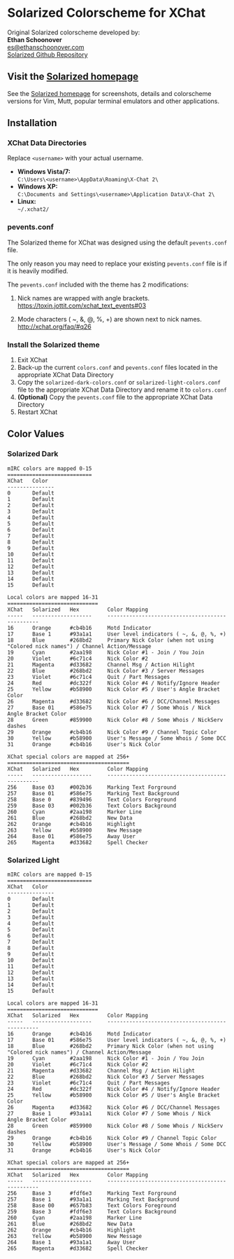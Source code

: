 # Solarized Colorscheme for XChat

Original Solarized colorscheme developed by:  
**Ethan Schoonover**  
<es@ethanschoonover.com>  
[Solarized Github Repository]

## Visit the [Solarized homepage]

See the [Solarized homepage] for screenshots, details and colorscheme versions
for Vim, Mutt, popular terminal emulators and other applications.

[Solarized Github Repository]: https://github.com/altercation/solarized
[Solarized homepage]: http://ethanschoonover.com/solarized

## Installation

### XChat Data Directories
Replace `<username>` with your actual username.

* **Windows Vista/7:**  
`C:\Users\<username>\AppData\Roaming\X-Chat 2\`
* **Windows XP:**  
`C:\Documents and Settings\<username>\Application Data\X-Chat 2\`
* **Linux:**  
`~/.xchat2/`

### pevents.conf
The Solarized theme for XChat was designed using the default `pevents.conf`
file.

The only reason you may need to replace your existing `pevents.conf` file is if
it is heavily modified.

The `pevents.conf` included with the theme has 2 modifications:

1. Nick names are wrapped with angle brackets.  
<https://toxin.jottit.com/xchat_text_events#03>

1. Mode characters ( ~, &, @, %, +) are shown next to nick names.  
<http://xchat.org/faq/#q26>

### Install the Solarized theme
1. Exit XChat
1. Back-up the current `colors.conf` and `pevents.conf` files located in
   the appropriate XChat Data Directory
1. Copy the `solarized-dark-colors.conf` or `solarized-light-colors.conf` file
   to the appropriate XChat Data Directory and rename it to `colors.conf`
1. **(Optional)** Copy the `pevents.conf` file to the appropriate XChat Data
   Directory
1. Restart XChat

## Color Values

### Solarized Dark
    mIRC colors are mapped 0-15
    ===========================
    XChat   Color
    ---------------
    0       Default
    1       Default
    2       Default
    3       Default
    4       Default
    5       Default
    6       Default
    7       Default
    8       Default
    9       Default
    10      Default
    11      Default
    12      Default
    13      Default
    14      Default
    15      Default

    Local colors are mapped 16-31
    =============================
    XChat   Solarized   Hex         Color Mapping
    -----   -------------------     ------------------------------------------------
    16      Orange      #cb4b16     Motd Indicator
    17      Base 1      #93a1a1     User level indicators ( ~, &, @, %, +)
    18      Blue        #268bd2     Primary Nick Color (when not using "Colored nick names") / Channel Action/Message
    19      Cyan        #2aa198     Nick Color #1 - Join / You Join
    20      Violet      #6c71c4     Nick Color #2
    21      Magenta     #d33682     Channel Msg / Action Hilight
    22      Blue        #268bd2     Nick Color #3 / Server Messages
    23      Violet      #6c71c4     Quit / Part Messages
    24      Red         #dc322f     Nick Color #4 / Notify/Ignore Header
    25      Yellow      #b58900     Nick Color #5 / User's Angle Bracket Color
    26      Magenta     #d33682     Nick Color #6 / DCC/Channel Messages
    27      Base 01     #586e75     Nick Color #7 / Some Whois / Nick Angle Bracket Color
    28      Green       #859900     Nick Color #8 / Some Whois / NickServ dashes
    29      Orange      #cb4b16     Nick Color #9 / Channel Topic Color
    30      Yellow      #b58900     User's Message / Some Whois / Some DCC
    31      Orange      #cb4b16     User's Nick Color

    XChat special colors are mapped at 256+
    =======================================
    XChat   Solarized   Hex         Color Mapping
    -----   -------------------     ------------------------------------------------
    256     Base 03     #002b36     Marking Text Forground
    257     Base 01     #586e75     Marking Text Background
    258     Base 0      #839496     Text Colors Foreground
    259     Base 03     #002b36     Text Colors Background
    260     Cyan        #2aa198     Marker Line
    261     Blue        #268bd2     New Data
    262     Orange      #cb4b16     Highlight
    263     Yellow      #b58900     New Message
    264     Base 01     #586e75     Away User
    265     Magenta     #d33682     Spell Checker

### Solarized Light
    mIRC colors are mapped 0-15
    ===========================
    XChat   Color
    ---------------
    0       Default
    1       Default
    2       Default
    3       Default
    4       Default
    5       Default
    6       Default
    7       Default
    8       Default
    9       Default
    10      Default
    11      Default
    12      Default
    13      Default
    14      Default
    15      Default

    Local colors are mapped 16-31
    =============================
    XChat   Solarized   Hex         Color Mapping
    -----   -------------------     ------------------------------------------------
    16      Orange      #cb4b16     Motd Indicator
    17      Base 01     #586e75     User level indicators ( ~, &, @, %, +)
    18      Blue        #268bd2     Primary Nick Color (when not using "Colored nick names") / Channel Action/Message
    19      Cyan        #2aa198     Nick Color #1 - Join / You Join
    20      Violet      #6c71c4     Nick Color #2
    21      Magenta     #d33682     Channel Msg / Action Hilight
    22      Blue        #268bd2     Nick Color #3 / Server Messages
    23      Violet      #6c71c4     Quit / Part Messages
    24      Red         #dc322f     Nick Color #4 / Notify/Ignore Header
    25      Yellow      #b58900     Nick Color #5 / User's Angle Bracket Color
    26      Magenta     #d33682     Nick Color #6 / DCC/Channel Messages
    27      Base 1      #93a1a1     Nick Color #7 / Some Whois / Nick Angle Bracket Color
    28      Green       #859900     Nick Color #8 / Some Whois / NickServ dashes
    29      Orange      #cb4b16     Nick Color #9 / Channel Topic Color
    30      Yellow      #b58900     User's Message / Some Whois / Some DCC
    31      Orange      #cb4b16     User's Nick Color

    XChat special colors are mapped at 256+
    =======================================
    XChat   Solarized   Hex         Color Mapping
    -----   -------------------     ------------------------------------------------
    256     Base 3      #fdf6e3     Marking Text Forground
    257     Base 1      #93a1a1     Marking Text Background
    258     Base 00     #657b83     Text Colors Foreground
    259     Base 3      #fdf6e3     Text Colors Background
    260     Cyan        #2aa198     Marker Line
    261     Blue        #268bd2     New Data
    262     Orange      #cb4b16     Highlight
    263     Yellow      #b58900     New Message
    264     Base 1      #93a1a1     Away User
    265     Magenta     #d33682     Spell Checker
